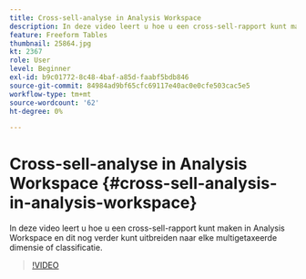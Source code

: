 ```yaml
---
title: Cross-sell-analyse in Analysis Workspace
description: In deze video leert u hoe u een cross-sell-rapport kunt maken in Analysis Workspace en dit nog verder kunt uitbreiden naar elke multigetaxeerde dimensie of classificatie.
feature: Freeform Tables
thumbnail: 25864.jpg
kt: 2367
role: User
level: Beginner
exl-id: b9c01772-8c48-4baf-a85d-faabf5bdb846
source-git-commit: 84984ad9bf65cfc69117e40ac0e0cfe503cac5e5
workflow-type: tm+mt
source-wordcount: '62'
ht-degree: 0%

---
```


# Cross-sell-analyse in Analysis Workspace {#cross-sell-analysis-in-analysis-workspace}

In deze video leert u hoe u een cross-sell-rapport kunt maken in Analysis Workspace en dit nog verder kunt uitbreiden naar elke multigetaxeerde dimensie of classificatie.

>[!VIDEO](https://video.tv.adobe.com/v/25864/?quality=12&learn=on)
